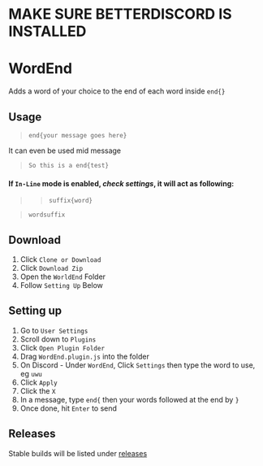 # MAKE SURE BETTERDISCORD IS INSTALLED
# WordEnd
Adds a word of your choice to the end of each word inside `end{}`

## Usage

> `end{your message goes here}`

It can even be used mid message

> `So this is a end{test}`

#### If `In-Line` mode is enabled, *check settings*, it will act as following:
>> `suffix{word}`

> `wordsuffix`

## Download
1. Click `Clone or Download`
2. Click `Download Zip`
3. Open the `WorldEnd` Folder
4. Follow `Setting Up` Below

## Setting up
1. Go to `User Settings`
2. Scroll down to `Plugins`
3. Click `Open Plugin Folder`
4. Drag `WordEnd.plugin.js` into the folder
5. On Discord - Under `WordEnd`, Click `Settings` then type the word to use, eg `uwu`
6. Click `Apply`
7. Click the `X`
8. In a message, type `end{` then your words followed at the end by `}` 
9. Once done, hit `Enter` to send


## Releases
Stable builds will be listed under [releases](https://github.com/Aikufurr/WordEnd/releases)
